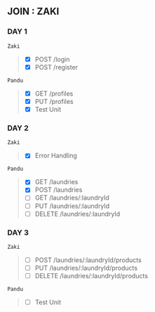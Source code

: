 ## JOIN : ZAKI

### DAY 1
`Zaki`
> - [x] POST /login
> - [x] POST /register

`Pandu`
> - [x] GET /profiles
> - [x] PUT /profiles
> - [x] Test Unit

### DAY 2
`Zaki`
> - [x] Error Handling

`Pandu`
> - [x] GET /laundries
> - [x] POST /laundries
> - [ ] GET /laundries/:laundryId
> - [ ] PUT /laundries/:laundryId
> - [ ] DELETE /laundries/:laundryId

### DAY 3
`Zaki`
> - [ ] POST /laundries/:laundryId/products
> - [ ] PUT /laundries/:laundryId/products
> - [ ] DELETE /laundries/:laundryId/products

`Pandu`
> - [ ] Test Unit